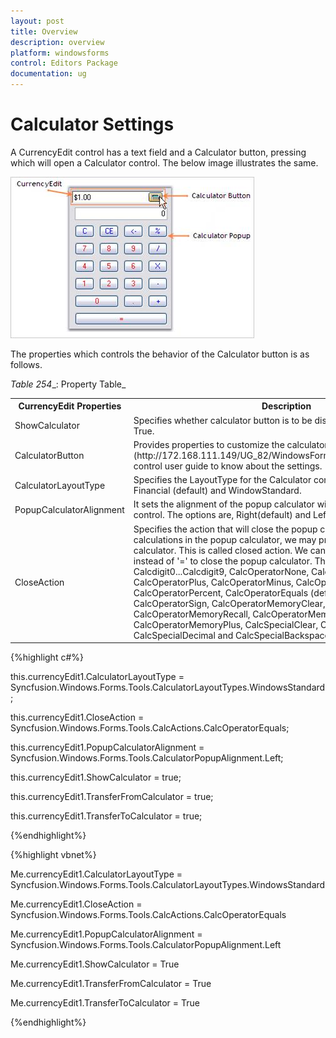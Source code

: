 ```yaml
---
layout: post
title: Overview
description: overview
platform: windowsforms
control: Editors Package
documentation: ug
---
```


# Calculator Settings

A CurrencyEdit control has a text field and a Calculator button, pressing which will open a Calculator control. The below image illustrates the same.

 ![](Overview_images/Overview_img416.png) 



The properties which controls the behavior of the Calculator button is as follows.



_Table_ _254__: Property Table_

<table>
<tr>
<th>
CurrencyEdit Properties</th><th>
Description</th></tr>
<tr>
<td>
ShowCalculator</td><td>
Specifies whether calculator button is to be displayed. By default it is True.</td></tr>
<tr>
<td>
CalculatorButton</td><td>
Provides properties to customize the calculator button. 
[See ButtonEdit](http://172.168.111.149/UG_82/WindowsFormsUI_Tools/ButtonEdit.html)  control user guide to know about the settings.</td></tr>
<tr>
<td>
CalculatorLayoutType</td><td>
Specifies the LayoutType for the Calculator control. The layout types are,
Financial (default) and WindowStandard.</td></tr>
<tr>
<td>
PopupCalculatorAlignment</td><td>
It sets the alignment of the popup calculator with respect to the ButtonEdit control. The options are,
Right(default) and Left.</td></tr>
<tr>
<td>
CloseAction</td><td>
Specifies the action that will close the popup calculator. After performing calculations in the popup calculator, we may press '=' to close the popup calculator. This is called closed action. We can select any operator instead of '=' to close the popup calculator. The options are,
Calcdigit0...Calcdigit9,
CalcOperatorNone,
CalcOperatorMultiply,
CalcOperatorPlus,
CalcOperatorMinus,
CalcOperatorDivide,
CalcOperatorPercent,
CalcOperatorEquals (default),
CalcOperatorSqrt,
CalcOperatorSign,
CalcOperatorMemoryClear,
CalcOperatorMemoryRecall,
CalcOperatorMemoryStore,
CalcOperatorMemoryPlus,
CalcSpecialClear,
CalcSpecialClearEntry,
CalcSpecialDecimal and
CalcSpecialBackspace.</td></tr>
</table>


{%highlight c#%}



this.currencyEdit1.CalculatorLayoutType = Syncfusion.Windows.Forms.Tools.CalculatorLayoutTypes.WindowsStandard;

this.currencyEdit1.CloseAction = Syncfusion.Windows.Forms.Tools.CalcActions.CalcOperatorEquals;

this.currencyEdit1.PopupCalculatorAlignment = Syncfusion.Windows.Forms.Tools.CalculatorPopupAlignment.Left;

this.currencyEdit1.ShowCalculator = true;

this.currencyEdit1.TransferFromCalculator = true;

this.currencyEdit1.TransferToCalculator = true;

{%endhighlight%}





{%highlight vbnet%}



Me.currencyEdit1.CalculatorLayoutType = Syncfusion.Windows.Forms.Tools.CalculatorLayoutTypes.WindowsStandard

Me.currencyEdit1.CloseAction = Syncfusion.Windows.Forms.Tools.CalcActions.CalcOperatorEquals

Me.currencyEdit1.PopupCalculatorAlignment = Syncfusion.Windows.Forms.Tools.CalculatorPopupAlignment.Left

Me.currencyEdit1.ShowCalculator = True

Me.currencyEdit1.TransferFromCalculator = True

Me.currencyEdit1.TransferToCalculator = True

{%endhighlight%}